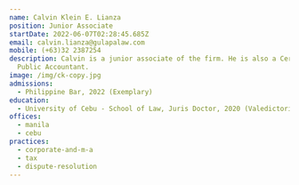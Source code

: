 ```yaml
---
name: Calvin Klein E. Lianza
position: Junior Associate
startDate: 2022-06-07T02:28:45.685Z
email: calvin.lianza@gulapalaw.com
mobile: (+63)32 2387254
description: Calvin is a junior associate of the firm. He is also a Certified
  Public Accountant.
image: /img/ck-copy.jpg
admissions:
  - Philippine Bar, 2022 (Exemplary)
education:
  - University of Cebu - School of Law, Juris Doctor, 2020 (Valedictorian)
offices:
  - manila
  - cebu
practices:
  - corporate-and-m-a
  - tax
  - dispute-resolution
---
```

